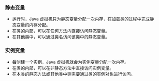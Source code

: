 ### 静态变量
+ 运行时，Java 虚拟机只为静态变量分配一次内存，在加载类的过程中完成静态变量的内存分配。
+ 在类的内部，可以在任何方法内直接访问静态变量。
+ 在其他类中，可以通过类名访问该类中的静态变量。

### 实例变量
+ 每创建一个实例，Java 虚拟机就会为实例变量分配一次内存。
+ 在类的内部，可以在非静态方法中直接访问实例变量。
+ 在本类的静态方法或其他类中则需要通过类的实例对象进行访问。
